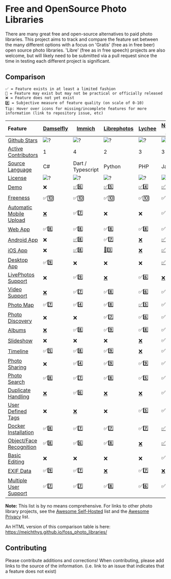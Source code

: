 # Free and OpenSource Photo Libraries

There are many great free and open-source alternatives to paid photo libraries. This project aims to track and compare the feature set between the many different options with a focus on 'Gratis' (free as in free beer) open source photo libraries. 'Libre' (free as in free speech) projects are also welcome, but will likely need to be submitted via a pull request since the time in testing each different project is significant.

## Comparison

    ✅ = Feature exists in at least a limited fashion
    🚧 = Feature may exist but may not be practical or officially released
    ❌ = Feature does not yet exist
    #️⃣ = Subjective measure of feature quality (on scale of 0-10)
    Tip: Hover over icons for missing/incomplete features for more information (link to repository issue, etc)

| Feature                                                        | [Damselfly](https://github.com/Webreaper/Damselfly)                       | [Immich](https://github.com/alextran1502/immich)                          | [Librephotos](https://github.com/LibrePhotos/librephotos)                     | [Lychee](https://github.com/LycheeOrg/Lychee)                          | [Nextcloud Photos](https://github.com/nextcloud/photos/)               | [Nextcloud Memories](https://github.com/pulsejet/memories)              | [Photonix](https://github.com/photonixapp/photonix)                        | [PiGallery2](https://github.com/bpatrik/pigallery2)                      | [Photoprism](https://github.com/photoprism/photoprism)                        | [Photoview](https://github.com/photoview/photoview)                       | [Piwigo](https://github.com/Piwigo/Piwigo)                          |
| :------------------------------------------------------------- | :------------------------------------------------------------------------ | ------------------------------------------------------------------------- | ----------------------------------------------------------------------------- | ---------------------------------------------------------------------- | ---------------------------------------------------------------------- | ----------------------------------------------------------------------- | -------------------------------------------------------------------------- | ------------------------------------------------------------------------ | ----------------------------------------------------------------------------- | ------------------------------------------------------------------------- | ------------------------------------------------------------------- |
| [Github Stars](features.md#github-stars)                       | ![?](https://img.shields.io/github/stars/Webreaper/Damselfly?label=%20)   | ![?](https://img.shields.io/github/stars/alextran1502/immich?label=%20)   | ![?](https://img.shields.io/github/stars/LibrePhotos/librephotos?label=%20)   | ![?](https://img.shields.io/github/stars/LycheeOrg/Lychee?label=%20)   | ![?](https://img.shields.io/github/stars/nextcloud/photos?label=%20)   | ![?](https://img.shields.io/github/stars/pulsejet/memories?label=%20)   | ![?](https://img.shields.io/github/stars/photonixapp/photonix?label=%20)   | ![?](https://img.shields.io/github/stars/bpatrik/pigallery2?label=%20)   | ![?](https://img.shields.io/github/stars/photoprism/photoprism?label=%20)     | ![?](https://img.shields.io/github/stars/photoview/photoview?label=%20)   | ![?](https://img.shields.io/github/stars/Piwigo/Piwigo?label=%20)   |
| [Active Contributors](features.md#active-contributors)         | 1                                                                         | 4                                                                         | 2                                                                             | 3                                                                      | 3                                                                      | 1                                                                       | 1                                                                          | 1                                                                        | 4                                                                             | 1                                                                         | 3                                                                   |
| [Source Language](features.md#source-language)                 | C#                                                                        | Dart / Typescript                                                         | Python                                                                        | PHP                                                                    | JavaScript                                                             | PHP / Vue                                                               | Python                                                                     | TypeScript                                                               | Go                                                                            | Typescript / Go                                                           | PHP                                                                 |
| [License](features.md#license)                                 | ![?](https://img.shields.io/github/license/Webreaper/Damselfly?label=%20) | ![?](https://img.shields.io/github/license/alextran1502/immich?label=%20) | ![?](https://img.shields.io/github/license/LibrePhotos/librephotos?label=%20) | ![?](https://img.shields.io/github/license/LycheeOrg/Lychee?label=%20) | ![?](https://img.shields.io/github/license/nextcloud/photos?label=%20) | ![?](https://img.shields.io/github/license/pulsejet/memories?label=%20) | ![?](https://img.shields.io/github/license/photonixapp/photonix?label=%20) | ![?](https://img.shields.io/github/license/bpatrik/pigallery2?label=%20) | ![?](https://img.shields.io/static/v1?label=%20&message=GPL-3.0&color=orange) | ![?](https://img.shields.io/github/license/photoview/photoview?label=%20) | ![?](https://img.shields.io/github/license/Piwigo/Piwigo?label=%20) |
| [Demo](features.md#demo)                                       | ❌                                                                         | [✅](https://demo.immich.app/)6️⃣                                            | [✅](https://demo2.librephotos.com/ "User:demo Pass:demo1234")5️⃣                | [✅](https://lycheeorg.github.io/demo/)4️⃣                                | [✅](https://nextcloud.com/instant-trial/)4️⃣                             | [✅](https://memories-demo.radialapps.com/apps/memories/)8️⃣    | [✅](https://demo.photonix.org/login)8️⃣                                      | [✅](https://pigallery2.onrender.com/)8️⃣                           | [✅](https://demo.photoprism.app/library/browse)9️⃣                              | [✅](https://photos.qpqp.dk/ "User:demo Pass:demo")9️⃣                                             | [✅](https://piwigo.org/demo)9️⃣                                       |
| [Freeness](features.md#freeness)                               | ✅🔟                                                                        | ✅🔟                                                                        | ✅🔟                                                                            | ✅🔟                                                                     | ✅🔟                                                                     | ✅🔟                                                                      | ✅🔟                                                                         | ✅🔟                                                                       | [🚧](https://photoprism.app/get)7️⃣                                              | ✅🔟                                                                        | ✅🔟                                                                  |
| [Automatic Mobile Upload](features.md#automatic-mobile-upload) | [❌](https://github.com/Webreaper/Damselfly/issues/40)                     | ✅7️⃣                                                                        | ❌                                                                             | ❌                                                                      | ✅7️⃣                                                                     | ✅7️⃣                                                                      | ❌                                                                          | ❌                                                                        | ✅6️⃣                                                                            | [❌](https://github.com/photoview/photoview/issues/129)                    | ✅7️⃣                                                                  |
| [Web App](features.md#web-app)                                 | ✅8️⃣                                                                        | ✅8️⃣                                                                        | ✅8️⃣                                                                            | ✅8️⃣                                                                     | ✅5️⃣                                                                     | ✅9️⃣                                                                      | ✅7️⃣                                                                         | ✅7️⃣                                                                       | ✅7️⃣                                                                            | ✅8️⃣                                                                        | ✅8️⃣                                                                  |
| [Android App](features.md#android-app)                         | ❌                                                                         | [✅](https://github.com/alextran1502/immich#step-4-run-mobile-app)8️⃣        | ✅[7️⃣](https://github.com/savvasdalkitsis/uhuruphotos-android)                  | [❌](https://github.com/LycheeOrg/Lychee/issues/1013)                   | [✅](https://github.com/nextcloud/android)3️⃣                                   | [✅](https://github.com/nextcloud/android)3️⃣                                    | ✅[4️⃣](https://github.com/photonixapp/photonix-mobile)                       | ❌                                                                        | [🚧](https://docs.photoprism.app/user-guide/pwa/)4️⃣                             | [🚧](https://github.com/photoview/photoview/issues/701)3️⃣                   | [✅](https://www.piwigo.org/mobile-applications)7️⃣                    |
| [iOS App](features.md#ios-app)                                 | ❌                                                                         | [✅](https://github.com/alextran1502/immich#step-4-run-mobile-app)8️⃣        | [🚧](https://github.com/LibrePhotos/librephotos-mobile)3️⃣                       | [❌](https://github.com/LycheeOrg/Lychee/issues/1013)                   | [✅](https://github.com/nextcloud/ios)3️⃣                                   | [✅](https://github.com/nextcloud/ios)3️⃣                                    | ✅[4️⃣](https://github.com/photonixapp/photonix-mobile)                       | ❌                                                                        | [🚧](https://docs.photoprism.app/user-guide/pwa/)4️⃣                             | [✅](https://apps.apple.com/dk/app/photoview-media-gallery/id1578380271)6️⃣  | [✅](https://www.piwigo.org/mobile-applications)7️⃣                    |
| [Desktop App](features.md#desktop-app)                         | ✅9️⃣                                                                        | ❌                                                                         | ❌                                                                             | ❌                                                                      | [✅](https://github.com/nextcloud/desktop)2️⃣                                   | [✅](https://github.com/nextcloud/desktop)2️⃣                                    | [❌](https://github.com/photonixapp/photonix/issues/61)                     | ❌                                                                        | ❌                                                                             | ❌                                                                         | ❌                                                                   |
| [LivePhotos Support](features.md#livephotos-support)           | ❌                                                                         | ✅9️⃣                                                                        | [❌](https://github.com/LibrePhotos/librephotos/issues/287)                    | ✅[6️⃣](https://github.com/LycheeOrg/Lychee/issues/1283)                  | [❌](https://github.com/nextcloud/photos/issues/344)                    | ✅8️⃣                                                                      | [❌](https://github.com/photonixapp/photonix/issues/250)                    | ❌                                                                        | ✅7️⃣                                                                            | [❌](https://github.com/photoview/photoview/issues/273)                    | [❌](https://github.com/Piwigo/Piwigo/issues/1677)                   |
| [Video Support](features.md#video-support)                     | [❌](https://github.com/Webreaper/Damselfly/issues/82)                     | ✅[7️⃣](https://github.com/immich-app/immich/issues/203)                     | ✅8️⃣                                                                            | ✅6️⃣                                                                     | ✅5️⃣                                                                     | ✅7️⃣                                                                      | [❌](https://github.com/photonixapp/photonix/issues/295)                    | ✅8️⃣                                                                       | ✅7️⃣                                                                            | ✅7️⃣                                                                        | ✅4️⃣                                                                  |
| [Photo Map](features.md#photo-map)                             | ✅7️⃣                                                                        | ✅4️⃣                                                                        | ✅8️⃣                                                                            | [✅5️⃣](https://github.com/LycheeOrg/Lychee/issues/1051)                   | ✅8️⃣                                                                     | ✅7️⃣                                                                      | ✅9️⃣                                                                         | ✅8️⃣                                                                       | ✅6️⃣                                                                            | ✅8️⃣                                                                        | ✅7️⃣                                                                  |
| [Photo Discovery](features.md#photo-discovery)                 | ❌                                                                         | ❌                                                                         | ✅7️⃣                                                                            | ✅6️⃣                                                                       | ✅6️⃣                                                                     | ✅7️⃣                                                                      | ❌                                                                          | ❌                                                                        | ✅6️⃣                                                                            | ❌                                                                         | ✅1️⃣                                                                  |
| [Albums](features.md#albums)                                   | [❌](https://github.com/Webreaper/Damselfly/issues/238)                    | ✅8️⃣                                                                        | ✅9️⃣                                                                            | ✅8️⃣                                                                     | ✅4️⃣                                                                     | ✅8️⃣                                                                      | ✅5️⃣                                                                         | ✅6️⃣                                                                       | ✅8️⃣                                                                            | ✅6️⃣                                                                        | ✅8️⃣                                                                  |
| [Slideshow](features.md#slideshow)                             | ❌                                                                         | ❌                                                                         | ❌                                                                             | [❌](https://github.com/LycheeOrg/Lychee/issues/949)                    | ✅5️⃣                                                                       | ✅5️⃣                                                                        | [❌](https://github.com/photonixapp/photonix/issues/427)                   | ✅7️⃣                                                                         | ✅6️⃣                                                                              | [❌](https://github.com/photoview/photoview/issues/51)                    | ✅5️⃣                                                                    |
| [Timeline](features.md#timeline)                               | ✅5️⃣                                                                        | ✅8️⃣                                                                        | ✅9️⃣                                                                            | [❌](https://github.com/LycheeOrg/Lychee/issues/1050)                   | ✅4️⃣                                                                     | ✅9️⃣                                                                      | ✅5️⃣                                                                         | ✅5️⃣                                                                       | ✅5️⃣                                                                            | ✅9️⃣                                                                        | ✅3️⃣                                                                  |
| [Photo Sharing](features.md#photo-sharing)                     | ❌                                                                         | ✅4️⃣                                                                        | ✅9️⃣                                                                            | ✅9️⃣                                                                     | ✅8️⃣                                                                     | ✅8️⃣                                                                      | ❌                                                                          | ✅7️⃣                                                                       | ✅7️⃣                                                                            | ✅8️⃣                                                                        | ✅5️⃣                                                                  |
| [Photo Search](features.md#photo-search)                       | ✅8️⃣                                                                        | ✅7️⃣                                                                        | ✅8️⃣                                                                            | ✅5️⃣                                                                     | ✅4️⃣                                                                     | ✅4️⃣                                                                      | ✅8️⃣                                                                         | ✅7️⃣                                                                       | ✅8️⃣                                                                            | ✅5️⃣                                                                        | ✅7️⃣                                                                  |
| [Duplicate Handling](features.md#duplicate-handling)           | [❌](https://github.com/Webreaper/Damselfly/issues/97)                     | ✅6️⃣                                                                        | [❌](https://github.com/LibrePhotos/librephotos/issues/753)                    | [❌](https://github.com/LycheeOrg/Lychee/issues/1762)                   | ✅[8️⃣](https://apps.nextcloud.com/apps/mediadc)                          | ✅[8️⃣](https://apps.nextcloud.com/apps/mediadc)                           | [❌](https://github.com/photonixapp/photonix/issues/422)                    | ✅5️⃣                                                                       | ✅[6️⃣](https://docs.photoprism.app/user-guide/library/duplicates/)              | [❌](https://github.com/photoview/photoview/issues/801)                    | ✅6️⃣                                                                  |
| [User Defined Tags](features.md#photo-tagging)                 | ❌                                                                         | [❌](https://github.com/immich-app/immich/issues/838)                      | ❌                                                                             | ✅5️⃣                                                                     | ✅️3️⃣                                                                     | ✅️3️⃣                                                                      | ✅6️⃣                                                                         | ❌                                                                        | ✅5️⃣                                                                            | ❌                                                                         | ✅7️⃣                                                                  |
| [Docker Installation](features.md#docker-installation)         | ✅8️⃣                                                                        | ✅7️⃣                                                                        | ✅7️⃣                                                                            | ✅7️⃣                                                                     | [✅](https://github.com/nextcloud/all-in-one#nextcloud-all-in-one)6️⃣     | [✅](https://github.com/nextcloud/all-in-one#nextcloud-all-in-one)6️⃣      | ✅8️⃣                                                                         | ✅7️⃣                                                                       | ✅6️⃣                                                                            | ✅8️⃣                                                                        | [✅](https://hub.docker.com/r/linuxserver/piwigo)7️⃣                   |
| [Object/Face Recognition](features.md#object/face-recognition) | ✅8️⃣                                                                        | ✅6️⃣                                                                        | ✅8️⃣                                                                            | [❌](https://github.com/LycheeOrg/Lychee/issues/1266)                   | [✅8️⃣](https://github.com/nextcloud/recognize)                           | [✅8️⃣](https://github.com/nextcloud/recognize)                            | ✅8️⃣                                                                         | ✅6️⃣                                                                       | ✅9️⃣                                                                            | ✅6️⃣                                                                        | [✅](https://github.com/Piwigo/Piwigo/issues/1159)5️⃣                  |
| [Basic Editing](features.md#basic-editing)                     | ❌                                                                         | ❌                                                                         | ❌                                                                             | ❌                                                                      | ✅6️⃣                                                                     | ✅6️⃣                                                                      | ❌                                                                          | ❌                                                                        | ❌                                                                             | ❌                                                                         | ❌                                                                   |
| [EXIF Data](features.md#exif-data)                             | ✅9️⃣                                                                        | ✅7️⃣                                                                        | [❌](https://github.com/LibrePhotos/librephotos/issues/77)                     | ✅7️⃣                                                                     | [❌](https://github.com/nextcloud/photos/issues/226)                    | ✅8️⃣                                                                      | ✅7️⃣                                                                         | ✅7️⃣                                                                       | ✅9️⃣                                                                            | ✅7️⃣                                                                        | ✅6️⃣                                                                  |
| [Multiple User Support](features.md#multiple-user-support)     | ✅7️⃣                                                                        | ✅7️⃣                                                                        | ✅8️⃣                                                                            | ✅6️⃣                                                                     | ✅9️⃣                                                                     | ✅9️⃣                                                                      | ✅7️⃣                                                                         | ✅7️⃣                                                                       | [❌](https://github.com/photoprism/photoprism/issues/98)                       | ✅6️⃣                                                                        | ✅8️⃣                                                                  |

**Note:** This list is by no means comprehensive. For links to other photo library projects, see the [Awesome Self-Hosted](https://github.com/awesome-selfhosted/awesome-selfhosted#photo-and-video-galleries) list and the [Awesome Privacy](https://github.com/pluja/awesome-privacy#photo-storage) list.

An HTML version of this comparison table is here: https://meichthys.github.io/foss_photo_libraries/

## Contributing

Please contribute additions and corrections!
When contributing, please add links to the source of the information.
(i.e. link to an issue that indicates that a feature does not exist)
